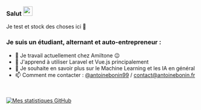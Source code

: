 ### Salut <img src="https://media.giphy.com/media/hvRJCLFzcasrR4ia7z/giphy.gif" width="25px">
Je test et stock des choses ici :rofl:

### Je suis un étudiant, alternant et auto-entrepreneur :
- 🔭 Je travail actuellement chez Amiltone :wink:
- 🌱 J'apprend à utiliser Laravel et Vue.js principalement
- 💬 Je souhaite en savoir plus sur le Machine Learning et les IA en général 
- 📫 Comment me contacter : [@antoinebonin99](https://twitter.com/antoinebonin99) / [contact@antoinebonin.fr](mailto:contact@antoinebonin.fr)

<br>

[![Mes statistiques GitHub](https://github-readme-stats.vercel.app/api?username=antoinebonin)](https://github.com/antoinebonin/github-readme-stats)
